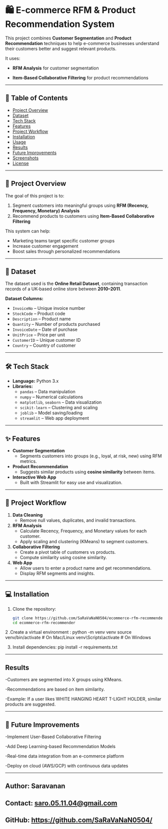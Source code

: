 # 🛍️ E-commerce RFM & Product Recommendation System

This project combines **Customer Segmentation** and **Product Recommendation** techniques to help e-commerce businesses understand their customers better and suggest relevant products.  

It uses:
- **RFM Analysis** for customer segmentation
  
- **Item-Based Collaborative Filtering** for product recommendations  

---

## 📌 Table of Contents
- [Project Overview](#project-overview)
- [Dataset](#dataset)
- [Tech Stack](#tech-stack)
- [Features](#features)
- [Project Workflow](#project-workflow)
- [Installation](#installation)
- [Usage](#usage)
- [Results](#results)
- [Future Improvements](#future-improvements)
- [Screenshots](#screenshots)
- [License](#license)

---

## 📖 Project Overview

The goal of this project is to:
1. Segment customers into meaningful groups using **RFM (Recency, Frequency, Monetary) Analysis**
2. Recommend products to customers using **Item-Based Collaborative Filtering**

This system can help:
- Marketing teams target specific customer groups
- Increase customer engagement
- Boost sales through personalized recommendations

---

## 📂 Dataset

The dataset used is the **Online Retail Dataset**, containing transaction records of a UK-based online store between **2010–2011**.

**Dataset Columns:**
- `InvoiceNo` – Unique invoice number
- `StockCode` – Product code
- `Description` – Product name
- `Quantity` – Number of products purchased
- `InvoiceDate` – Date of purchase
- `UnitPrice` – Price per unit
- `CustomerID` – Unique customer ID
- `Country` – Country of customer

---

## 🛠 Tech Stack

- **Language:** Python 3.x
- **Libraries:**
  - `pandas` – Data manipulation
  - `numpy` – Numerical calculations
  - `matplotlib`, `seaborn` – Data visualization
  - `scikit-learn` – Clustering and scaling
  - `joblib` – Model saving/loading
  - `streamlit` – Web app deployment

---

## ✨ Features

- **Customer Segmentation**
  - Segments customers into groups (e.g., loyal, at risk, new) using RFM metrics.
- **Product Recommendation**
  - Suggests similar products using **cosine similarity** between items.
- **Interactive Web App**
  - Built with Streamlit for easy use and visualization.

---

## 🔄 Project Workflow

1. **Data Cleaning**
   - Remove null values, duplicates, and invalid transactions.
2. **RFM Analysis**
   - Calculate Recency, Frequency, and Monetary values for each customer.
   - Apply scaling and clustering (KMeans) to segment customers.
3. **Collaborative Filtering**
   - Create a pivot table of customers vs products.
   - Compute similarity using cosine similarity.
4. **Web App**
   - Allow users to enter a product name and get recommendations.
   - Display RFM segments and insights.

---

## 💻 Installation

1. Clone the repository:
   ```bash
   git clone https://github.com/SaRaVaNaN0504/ecommerce-rfm-recommender.git
   cd ecommerce-rfm-recommender
2 .Create a virtual environment :
python -m venv venv
source venv/bin/activate     # On Mac/Linux
venv\Scripts\activate        # On Windows

3. Install dependencies:
   pip install -r requirements.txt


---

## Results
-Customers are segmented into X groups using KMeans.

-Recommendations are based on item similarity.

-Example: If a user likes WHITE HANGING HEART T-LIGHT HOLDER, similar products are suggested.

---

## 🔮 Future Improvements
-Implement User-Based Collaborative Filtering

-Add Deep Learning-based Recommendation Models

-Real-time data integration from an e-commerce platform

-Deploy on cloud (AWS/GCP) with continuous data updates

---

## Author: Saravanan
## Contact: saro.05.11.04@gmail.com
## GitHub: https://github.com/SaRaVaNaN0504/



